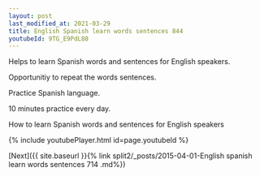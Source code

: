 ```yaml
---
layout: post
last_modified_at: 2021-03-29
title: English Spanish learn words sentences 844 
youtubeId: 9TG_E9PdL88
---
```

 
 
Helps to learn Spanish words and sentences for English speakers.

Opportunitiy to repeat the words sentences. 

Practice Spanish language. 
 
10 minutes practice every day. 
 
How to learn Spanish words and sentences for English speakers 
 
{% include youtubePlayer.html id=page.youtubeId %}
 
 
[Next]({{ site.baseurl }}{% link  split2/_posts/2015-04-01-English spanish learn words sentences 714 .md%})
 
